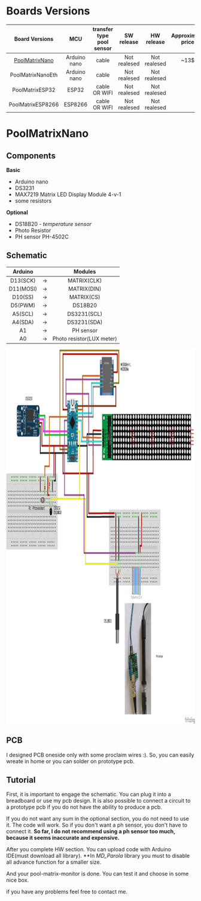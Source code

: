 # Boards Versions
|  Board Versions  | MCU | transfer type pool sensor | SW release | HW release |  Approximate price  |
| :--------: |:---:| :-----------------------: | :--------: | :--------: | :-----------------: |
|[PoolMatrixNano](#poolmatrixnano)  | Arduino nano | cable | Not realesed | Not realesed | ~13$ |
| PoolMatrixNanoEth | Arduino nano | cable | Not realesed | Not realesed |  |
| PoolMatrixESP32 | ESP32 | cable OR WIFI | Not realesed | Not realesed |  |
| PoolMatrixESP8266 | ESP8266 | cable OR WIFI | Not realesed | Not realesed | |

# PoolMatrixNano
## Components
**Basic**
  * Arduino nano
  * DS3231
  * MAX7219 Matrix LED Display Module 4-v-1
  * some resistors
  
**Optional**
  * DS18B20 *- temperature sensor*
  * Photo Resistor
  * PH sensor PH-4502C 
    
## Schematic
|  Arduino  |   |  Modules  |
| :-------: |---|  :------: |
| D13(SCK) | -> |  MATRIX(CLK) |
| D11(MOSI) | -> |  MATRIX(DIN) |
| D10(SS) | -> | MATRIX(CS) |
| D5(PWM) | -> | DS18B20 |
| A5(SCL) | -> | DS3231(SCL) |
| A4(SDA) | -> | DS3231(SDA) |
| A1 | -> | PH sensor |
| A0 | -> | Photo resistor(LUX meter) |

<img src="image/pool-scheme.png" height="1000" />

## PCB
I designed PCB oneside only with some proclaim wires :). So, you can easily wreate in home or you can solder on prototype pcb.

## Tutorial
First, it is important to engage the schematic. You can plug it into a breadboard or use my pcb design. It is also possible to connect a circuit to a prototype pcb if you do not have the ability to produce a pcb.

If you do not want any sum in the optional section, you do not need to use it. The code will work. So if you don't want a ph sensor, you don't have to connect it. 
**So far, I do not recommend using a ph sensor too much, because it seems inaccurate and expensive.**

After you complete HW section. You can upload code with Arduino IDE(must download all library). 
**In *MD_Parola* library you must to disable all advance function for a smaller size.

And your pool-matrix-monitor is done. You can test it and choose in some nice box.

if you have any problems feel free to contact me.
